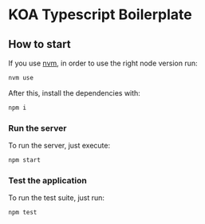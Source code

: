 # KOA Typescript Boilerplate

## How to start

If you use [nvm](https://github.com/nvm-sh/nvm), in order to use the right node version run:

```bash
nvm use
```

After this, install the dependencies with:

```bash
npm i
```

### Run the server

To run the server, just execute:

```bash
npm start
```

### Test the application

To run the test suite, just run:

```bash
npm test
```

